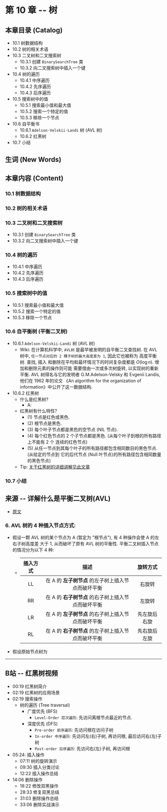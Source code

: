 # 第 10 章 -- 树

## 本章目录 (Catalog)
- 10.1 树数据结构
- 10.2 树的相关术语 
- 10.3 二叉树和二叉搜索树
    + 10.3.1 创建 `BinarySearchTree` 类
    + 10.3.2 向二叉搜索树中插入一个键
- 10.4 树的遍历
    + 10.4.1 中序遍历
    + 10.4.2 先序遍历
    + 10.4.3 后序遍历
- 10.5 搜索树中的值
    + 10.5.1 搜索最小值和最大值
    + 10.5.2 搜索一个特定的值
    + 10.5.3 移除一个节点
- 10.6 自平衡书
    + 10.6.1 `Adelson-Velskii-Landi` 树 (AVL 树)
    + 10.6.2 红黑树
- 10.7 小结



## 生词 (New Words)


## 本章内容 (Content)
### 10.1 树数据结构

### 10.2 树的相关术语 

### 10.3 二叉树和二叉搜索树
- 10.3.1 创建 `BinarySearchTree` 类
- 10.3.2 向二叉搜索树中插入一个键

### 10.4 树的遍历
- 10.4.1 中序遍历
- 10.4.2 先序遍历
- 10.4.3 后序遍历

### 10.5 搜索树中的值
- 10.5.1 搜索最小值和最大值
- 10.5.2 搜索一个特定的值
- 10.5.3 移除一个节点

### 10.6 自平衡树 (平衡二叉树)
- 10.6.1 `Adelson-Velskii-Landi` 树 (AVL 树)
    + Wiki: 在计算机科学中, `AVL树` 是最早被发明的自平衡二叉查找树. 在 AVL 树中, 
      `任一节点对应的 2 棵子树的最大高度差为 1`, 因此它也被称为 高度平衡树. 查找, 插入
      和删除在平均和最坏情况下的时间复杂度都是 $O(\log{n})$. 增加和删除元素的操作则可能
      需要借由一次或多次树旋转, 以实现树的重新平衡. AVL 树得名与它的发明者 
      G.M.Adelson-Velsky 和 Evgenii Landis, 他们在 1962 年的论文 
     《An algorithm for the organization of information》中公开了这一数据结构.
- 10.6.2 红黑树
    + 什么是红黑树? 
        - A: 
    + 红黑树有什么特性?
        - (1) 节点是红色或黑色.
        - (2) 根节点是黑色.    
        - (3) 每个叶子节点都是黑色的空节点 (NIL 节点).
        - (4) 每个红色节点的 2 个子节点都是黑色. (从每个叶子到根的所有路径上不能有 2 个
          连续的红色节点)
        - (5) 从任一节点到其每个叶子的所有路径都包含相同数目的黑色节点. (从给定的节点到
          它的后代节点 (Null 叶节点)的所有路径包含相同数量的黑色节点)
    + Tip: [关于红黑树的详细讲解见此文章](https://juejin.im/post/5a27c6946fb9a04509096248)      


### 10.7 小结



## 来源 -- 详解什么是平衡二叉树(AVL) 
- [原文](https://www.cxyxiaowu.com/1663.html)
### 6. AVL 树的 4 种插入节点方式:
- 假设一颗 AVL 树的某个节点为 A (暂定为 "根节点"), 有 4 种操作会使 A 的左右子树高度差
  大于 1, 从而破坏了原有 AVL 树的平衡性. 平衡二叉树插入节点的情况分为以下 4 种:
    + | 插入方式 | 描述 | 旋转方式 |
      |:---:|:---:|:---:|
      | LL | 在 A 的 **左子树节点** 的左子树上插入节点而破坏平衡 | 右旋转|
      | RR | 在 A 的 **右子树节点** 的右子树上插入节点而破坏平衡 |左旋转|
      | LR | 在 A 的 **左子树节点** 的右子树上插入节点而破坏平衡 |先左旋后右旋|
      | RL | 在 A 的 **右子树节点** 的左子树上插入节点而破坏平衡 |先右旋后左旋|
- 假设原始节点树为
  <img src="">      



------


  ## B站 -- 红黑树视频
  - 00:19 红黑树简介
  - 02:19 红黑树的应用场景
  - 02:19 搜索操作
    + 树的遍历 (Tree traversal)
        - 广度优先 (BFS)
            + `Level-Order 层次遍历`: 先访问离根节点最近的节点.
        - 深度优先 (DFS)
            + `Pre-order 前序遍历`: 先访问根在访问子树
            + `In-order 中序遍历`: 先访问左(右)子树, 再访问根, 最后访问右(左)子树
            + `Post-order 后序遍历`: 先访问右(左)子树, 再访问根
  - 05:24: 插入操作
    + 07:11 树的旋转演示
    + 09:30 插入分类讨论
    + 12:22 插入操作总结
- 14:06 删除操作
    + 18:22 修改双黑操作
    + 28:33 修复双黑总结
    + 31:03 删除操作总结
    + 33:06 删除实战演示 